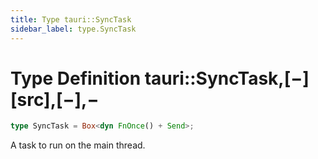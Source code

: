 ```yaml
---
title: Type tauri::SyncTask
sidebar_label: type.SyncTask
---
```


# Type Definition tauri::SyncTask,\[−]\[src],\[−],−

```rs
type SyncTask = Box<dyn FnOnce() + Send>;
```

A task to run on the main thread.
